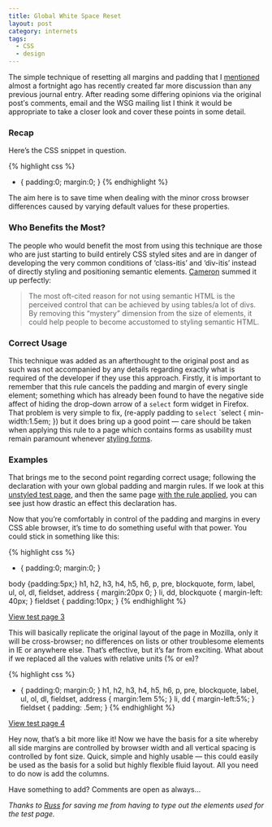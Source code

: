 ```yaml
---
title: Global White Space Reset
layout: post
category: internets
tags:
  - CSS
  - design
---
```

The simple technique of resetting all margins and padding that I [mentioned](http://leftjustified.net/2004/css-negotiation.html) almost a fortnight ago has recently created far more discussion than any previous journal entry. After reading some differing opinions via the original post′s comments, email and the WSG mailing list I think it would be appropriate to take a closer look and cover these points in some detail.

### Recap

Here’s the CSS snippet in question.

{% highlight css %}
* {
  padding:0;
  margin:0;
}
{% endhighlight %}

The aim here is to save time when dealing with the minor cross browser differences caused by varying default values for these properties.

### Who Benefits the Most?

The people who would benefit the most from using this technique are those who are just starting to build entirely CSS styled sites and are in danger of developing the very common conditions of ‘class-itis’ and ‘div-itis’ instead of directly styling and positioning semantic elements. [Cameron][1] summed it up perfectly:

> The most oft-cited reason for not using semantic HTML is the perceived control that can be achieved by using tables/a lot of divs. By removing this “mystery” dimension from the size of elements, it could help people to become accustomed to styling semantic HTML.

### Correct Usage

This technique was added as an afterthought to the original post and as such was not accompanied by any details regarding exactly what is required of the developer if they use this approach. Firstly, it is important to remember that this rule cancels the padding and margin of every single element; something which has already been found to have the negative side affect of hiding the drop-down arrow of a `select` form widget in Firefox. That problem is very simple to fix, (re-apply padding to `select` `select  { min-width:1.5em; }) but it does bring up a good point — care should be taken when applying this rule to a page which contains forms as usability must remain paramount whenever [styling forms][3].

### Examples

That brings me to the second point regarding correct usage; following the declaration with your own global padding and margin rules. If we look at this [unstyled test page][4], and then the same page [with the rule applied][5], you can see just how drastic an effect this declaration has. 

Now that you’re comfortably in control of the padding and margins in every CSS able browser, it’s time to do something useful with that power. You could stick in something like this:

{% highlight css %}
* {
  padding:0;
  margin:0;
}

body {padding:5px;}
h1, h2, h3, h4, h5, h6, p, pre, blockquote, form, label, ul, ol, dl, fieldset, address { margin:20px 0; }
li, dd, blockquote { margin-left: 40px; }
fieldset { padding:10px; }
{% endhighlight %}

[View test page 3][6]

This will basically replicate the original layout of the page in Mozilla, only it will be cross-browser; no differences on lists or other troublesome elements in IE or anywhere else. That’s effective, but it’s far from exciting. What about if we replaced all the values with relative units (% or `em`)? 

{% highlight css %}
* {
  padding:0;
  margin:0;
}
h1, h2, h3, h4, h5, h6, p, pre, blockquote, label, ul, ol, dl, fieldset, address { margin:1em 5%; }
li, dd { margin-left:5%; }
fieldset { padding: .5em; }
{% endhighlight %}

[View test page 4][7]

Hey now, that’s a bit more like it! Now we have the basis for a site whereby all side margins are controlled by browser width and all vertical spacing is controlled by font size. Quick, simple and highly usable — this could easily be used as the basis for a solid but highly flexible fluid layout. All you need to do now is add the columns.

Have something to add? Comments are open as always…

*Thanks to [Russ][9] for saving me from having to type out the elements used for the test page.*

 [1]: http://themaninblue.com/
 [3]: /2004/responsible-forms.html "Responsible Design - Form Styling"
 [4]: /support-files/global-ws-r/test1.html
 [5]: /support-files/global-ws-r/test2.html
 [6]: /support-files/global-ws-r/test3.html
 [7]: /support-files/global-ws-r/test4.html
 [9]: http://maxdesign.com.au/

